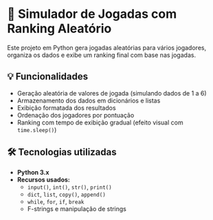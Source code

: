 # 🎲 Simulador de Jogadas com Ranking Aleatório

Este projeto em Python gera jogadas aleatórias para vários jogadores, organiza os dados e exibe um ranking final com base nas jogadas.

## 💡 Funcionalidades

- Geração aleatória de valores de jogada (simulando dados de 1 a 6)
- Armazenamento dos dados em dicionários e listas
- Exibição formatada dos resultados
- Ordenação dos jogadores por pontuação
- Ranking com tempo de exibição gradual (efeito visual com `time.sleep()`)

## 🛠️ Tecnologias utilizadas

- **Python 3.x**
- **Recursos usados:**
  - `input()`, `int()`, `str()`, `print()`
  - `dict`, `list`, `copy()`, `append()`
  - `while`, `for`, `if`, `break`
  - F-strings e manipulação de strings

